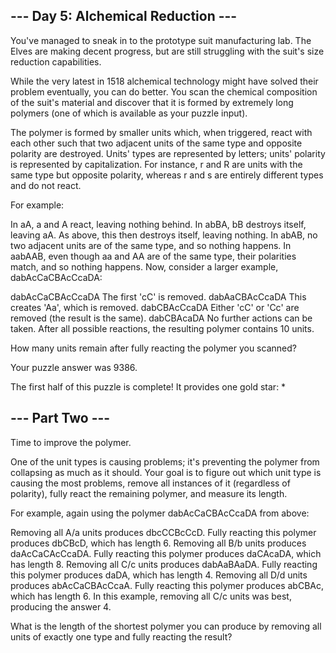 ## --- Day 5: Alchemical Reduction ---
   You've managed to sneak in to the prototype suit manufacturing lab. The Elves are making decent progress, but are still struggling with the suit's size reduction capabilities.

   While the very latest in 1518 alchemical technology might have solved their problem eventually, you can do better. You scan the chemical composition of the suit's material and discover that it is formed by extremely long polymers (one of which is available as your puzzle input).

   The polymer is formed by smaller units which, when triggered, react with each other such that two adjacent units of the same type and opposite polarity are destroyed. Units' types are represented by letters; units' polarity is represented by capitalization. For instance, r and R are units with the same type but opposite polarity, whereas r and s are entirely different types and do not react.

   For example:

   In aA, a and A react, leaving nothing behind.
   In abBA, bB destroys itself, leaving aA. As above, this then destroys itself, leaving nothing.
   In abAB, no two adjacent units are of the same type, and so nothing happens.
   In aabAAB, even though aa and AA are of the same type, their polarities match, and so nothing happens.
   Now, consider a larger example, dabAcCaCBAcCcaDA:

   dabAcCaCBAcCcaDA  The first 'cC' is removed.
   dabAaCBAcCcaDA    This creates 'Aa', which is removed.
   dabCBAcCcaDA      Either 'cC' or 'Cc' are removed (the result is the same).
   dabCBAcaDA        No further actions can be taken.
   After all possible reactions, the resulting polymer contains 10 units.

   How many units remain after fully reacting the polymer you scanned?


Your puzzle answer was 9386.

The first half of this puzzle is complete! It provides one gold star: *

## --- Part Two ---
Time to improve the polymer.

One of the unit types is causing problems; it's preventing the polymer from collapsing as much as it should. Your goal is to figure out which unit type is causing the most problems, remove all instances of it (regardless of polarity), fully react the remaining polymer, and measure its length.

For example, again using the polymer dabAcCaCBAcCcaDA from above:

Removing all A/a units produces dbcCCBcCcD. Fully reacting this polymer produces dbCBcD, which has length 6.
Removing all B/b units produces daAcCaCAcCcaDA. Fully reacting this polymer produces daCAcaDA, which has length 8.
Removing all C/c units produces dabAaBAaDA. Fully reacting this polymer produces daDA, which has length 4.
Removing all D/d units produces abAcCaCBAcCcaA. Fully reacting this polymer produces abCBAc, which has length 6.
In this example, removing all C/c units was best, producing the answer 4.

What is the length of the shortest polymer you can produce by removing all units of exactly one type and fully reacting the result?
